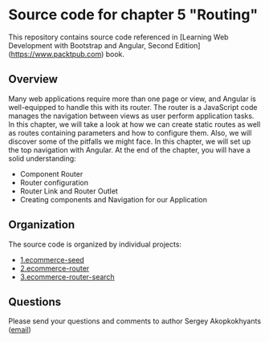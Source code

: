 Source code for chapter 5 "Routing" 
====================================================

This repository contains source code referenced in [Learning Web Development with Bootstrap and Angular, Second Edition] (https://www.packtpub.com) book.

## Overview 

Many web applications require more than one page or view, and Angular is well-equipped to handle this with its router. The router is a JavaScript code manages the navigation between views as user perform application tasks. In this chapter, we will take a look at how we can create static routes as well as routes containing parameters and how to configure them. Also, we will discover some of the pitfalls we might face. In this chapter, we will set up the top navigation with Angular.
At the end of the chapter, you will have a solid understanding:
- Component Router
- Router configuration
- Router Link and Router Outlet
- Creating components and Navigation for our Application

## Organization

The source code is organized by individual projects:
- [1.ecommerce-seed](1.ecommerce-seed)
- [2.ecommerce-router](2.ecommerce-router)
- [3.ecommerce-router-search](3.ecommerce-router-search)

## Questions

Please send your questions and comments to author Sergey Akopkokhyants ([email](mailto:akserg@gmail.com))  

